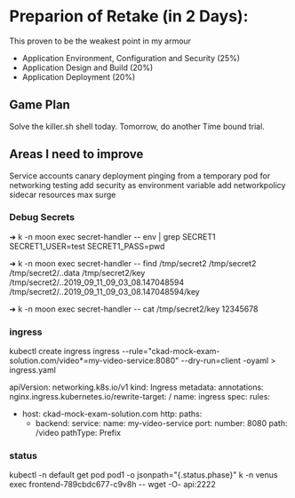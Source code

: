 # Preparion of Retake (in 2 Days):
This proven to be the weakest point in my armour
- Application Environment, Configuration and Security (25%)
- Application Design and Build (20%)
- Application Deployment (20%)

## Game Plan
Solve the killer.sh shell today. Tomorrow, do another Time bound trial.

## Areas I need to improve
Service accounts
canary deployment
pinging from a temporary pod for networking testing
add security as environment variable
add networkpolicy
sidecar
resources
max surge


### Debug Secrets
➜ k -n moon exec secret-handler -- env | grep SECRET1
SECRET1_USER=test
SECRET1_PASS=pwd

➜ k -n moon exec secret-handler -- find /tmp/secret2 
/tmp/secret2
/tmp/secret2/..data
/tmp/secret2/key
/tmp/secret2/..2019_09_11_09_03_08.147048594
/tmp/secret2/..2019_09_11_09_03_08.147048594/key

➜ k -n moon exec secret-handler -- cat /tmp/secret2/key
12345678

### ingress
kubectl create ingress ingress --rule="ckad-mock-exam-solution.com/video*=my-video-service:8080" --dry-run=client -oyaml > ingress.yaml

apiVersion: networking.k8s.io/v1
kind: Ingress
metadata:
  annotations:
    nginx.ingress.kubernetes.io/rewrite-target: /
  name: ingress
spec:
  rules:
  - host: ckad-mock-exam-solution.com
    http:
      paths:
      - backend:
          service:
            name: my-video-service
            port:
              number: 8080
        path: /video
        pathType: Prefix

### status
kubectl -n default get pod pod1 -o jsonpath="{.status.phase}"
k -n venus exec frontend-789cbdc677-c9v8h -- wget -O- api:2222